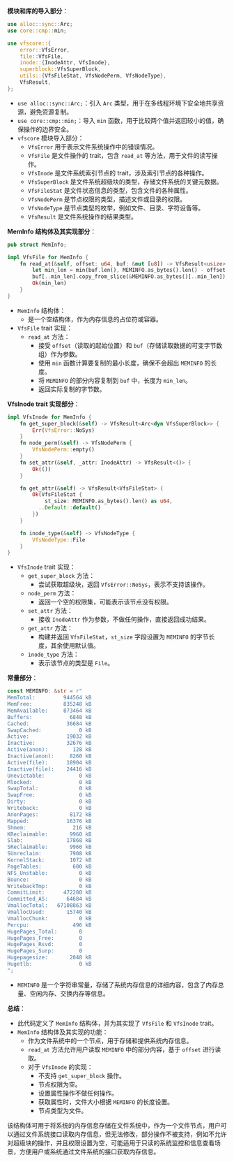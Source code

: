**模块和库的导入部分**：
```rust
use alloc::sync::Arc;
use core::cmp::min;

use vfscore::{
    error::VfsError,
    file::VfsFile,
    inode::{InodeAttr, VfsInode},
    superblock::VfsSuperBlock,
    utils::{VfsFileStat, VfsNodePerm, VfsNodeType},
    VfsResult,
};
```
- `use alloc::sync::Arc;`：引入 `Arc` 类型，用于在多线程环境下安全地共享资源，避免资源复制。
- `use core::cmp::min;`：导入 `min` 函数，用于比较两个值并返回较小的值，确保操作的边界安全。
- `vfscore` 模块导入部分：
    - `VfsError` 用于表示文件系统操作中的错误情况。
    - `VfsFile` 是文件操作的 trait，包含 `read_at` 等方法，用于文件的读写操作。
    - `VfsInode` 是文件系统索引节点的 trait，涉及索引节点的各种操作。
    - `VfsSuperBlock` 是文件系统超级块的类型，存储文件系统的关键元数据。
    - `VfsFileStat` 是文件状态信息的类型，包含文件的各种属性。
    - `VfsNodePerm` 是节点权限的类型，描述文件或目录的权限。
    - `VfsNodeType` 是节点类型的枚举，例如文件、目录、字符设备等。
    - `VfsResult` 是文件系统操作的结果类型。


**MemInfo 结构体及其实现部分**：
```rust
pub struct MemInfo;

impl VfsFile for MemInfo {
    fn read_at(&self, offset: u64, buf: &mut [u8]) -> VfsResult<usize> {
        let min_len = min(buf.len(), MEMINFO.as_bytes().len() - offset as usize);
        buf[..min_len].copy_from_slice(&MEMINFO.as_bytes()[..min_len]);
        Ok(min_len)
    }
}
```
- `MemInfo` 结构体：
    - 是一个空结构体，作为内存信息的占位符或容器。
- `VfsFile` trait 实现：
    - `read_at` 方法：
        - 接受 `offset`（读取的起始位置）和 `buf`（存储读取数据的可变字节数组）作为参数。
        - 使用 `min` 函数计算要复制的最小长度，确保不会超出 `MEMINFO` 的长度。
        - 将 `MEMINFO` 的部分内容复制到 `buf` 中，长度为 `min_len`。
        - 返回实际复制的字节数。


**VfsInode trait 实现部分**：
```rust
impl VfsInode for MemInfo {
    fn get_super_block(&self) -> VfsResult<Arc<dyn VfsSuperBlock>> {
        Err(VfsError::NoSys)
    }
    fn node_perm(&self) -> VfsNodePerm {
        VfsNodePerm::empty()
    }
    fn set_attr(&self, _attr: InodeAttr) -> VfsResult<()> {
        Ok(())
    }

    fn get_attr(&self) -> VfsResult<VfsFileStat> {
        Ok(VfsFileStat {
            st_size: MEMINFO.as_bytes().len() as u64,
          ..Default::default()
        })
    }

    fn inode_type(&self) -> VfsNodeType {
        VfsNodeType::File
    }
}
```
- `VfsInode` trait 实现：
    - `get_super_block` 方法：
        - 尝试获取超级块，返回 `VfsError::NoSys`，表示不支持该操作。
    - `node_perm` 方法：
        - 返回一个空的权限集，可能表示该节点没有权限。
    - `set_attr` 方法：
        - 接收 `InodeAttr` 作为参数，不做任何操作，直接返回成功结果。
    - `get_attr` 方法：
        - 构建并返回 `VfsFileStat`，`st_size` 字段设置为 `MEMINFO` 的字节长度，其余使用默认值。
    - `inode_type` 方法：
        - 表示该节点的类型是 `File`。


**常量部分**：
```rust
const MEMINFO: &str = r"
MemTotal:         944564 kB
MemFree:          835248 kB
MemAvailable:     873464 kB
Buffers:            6848 kB
Cached:            36684 kB
SwapCached:            0 kB
Active:            19032 kB
Inactive:          32676 kB
Active(anon):        128 kB
Inactive(anon):     8260 kB
Active(file):      18904 kB
Inactive(file):    24416 kB
Unevictable:           0 kB
Mlocked:               0 kB
SwapTotal:             0 kB
SwapFree:              0 kB
Dirty:                 0 kB
Writeback:             0 kB
AnonPages:          8172 kB
Mapped:            16376 kB
Shmem:               216 kB
KReclaimable:       9960 kB
Slab:              17868 kB
SReclaimable:       9960 kB
SUnreclaim:         7908 kB
KernelStack:        1072 kB
PageTables:          600 kB
NFS_Unstable:          0 kB
Bounce:                0 kB
WritebackTmp:          0 kB
CommitLimit:      472280 kB
Committed_AS:      64684 kB
VmallocTotal:   67108863 kB
VmallocUsed:       15740 kB
VmallocChunk:          0 kB
Percpu:              496 kB
HugePages_Total:       0
HugePages_Free:        0
HugePages_Rsvd:        0
HugePages_Surp:        0
Hugepagesize:       2048 kB
Hugetlb:               0 kB
";
```
- `MEMINFO` 是一个字符串常量，存储了系统内存信息的详细内容，包含了内存总量、空闲内存、交换内存等信息。


**总结**：
- 此代码定义了 `MemInfo` 结构体，并为其实现了 `VfsFile` 和 `VfsInode` trait。
- `MemInfo` 结构体及其实现的功能：
    - 作为文件系统中的一个节点，用于存储和提供系统内存信息。
    - `read_at` 方法允许用户读取 `MEMINFO` 中的部分内容，基于 `offset` 进行读取。
    - 对于 `VfsInode` 的实现：
        - 不支持 `get_super_block` 操作。
        - 节点权限为空。
        - 设置属性操作不做任何操作。
        - 获取属性时，文件大小根据 `MEMINFO` 的长度设置。
        - 节点类型为文件。


该结构体可用于将系统的内存信息存储在文件系统中，作为一个文件节点，用户可以通过文件系统接口读取内存信息，但无法修改，部分操作不被支持，例如不允许对超级块的操作，并且权限设置为空，可能适用于只读的系统监控和信息查看场景，方便用户或系统通过文件系统的接口获取内存信息。
